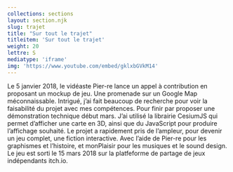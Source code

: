 ```yaml
---
collections: sections
layout: section.njk
slug: trajet
title: "Sur tout le trajet"
titleitem: 'Sur tout le trajet'
weight: 20
lettre: S
mediatype: 'iframe'
img: 'https://www.youtube.com/embed/gklxbGVkM14'
---
```


Le 5 janvier 2018, le vidéaste
Pier-re lance un appel à contribution
en proposant un mockup de jeu.
Une promenade sur un Google Map
méconnaissable.
Intrigué, j’ai fait beaucoup de recherche
pour voir la faisabilité du projet
avec mes compétences. Pour finir
par proposer une démonstration
technique début mars. J’ai utilisé
la librairie CesiumJS qui permet
d’afficher une carte en 3D, ainsi
que du JavaScript pour produire
l’affichage souhaité.
Le projet a rapidement pris de l’ampleur,
pour devenir un jeu complet,
une fiction interactive. Avec l’aide
de Pier-re pour les graphismes
et l’histoire, et monPlaisir pour
les musiques et le sound design.
Le jeu est sorti le 15 mars 2018
sur la platfeforme de partage de jeux
indépendants itch.io.
